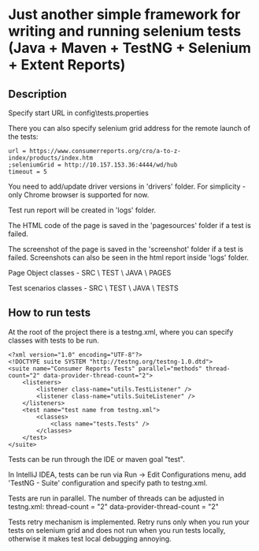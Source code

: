 # Just another simple framework for writing and running selenium tests (Java + Maven + TestNG + Selenium + Extent Reports)

## Description

Specify start URL in config\tests.properties

There you can also specify selenium grid address for the remote launch of the tests:

```
url = https://www.consumerreports.org/cro/a-to-z-index/products/index.htm
;seleniumGrid = http://10.157.153.36:4444/wd/hub
timeout = 5
```

You need to add/update driver versions in 'drivers' folder. For simplicity - only Chrome browser is supported for now.

Test run report will be created in 'logs' folder.

The HTML code of the page is saved in the 'pagesources' folder if a test is failed.

The screenshot of the page is saved in the 'screenshot' folder if a test is failed. Screenshots can also be seen in the html report inside 'logs' folder.

Page Object classes - SRC \ TEST \ JAVA \ PAGES

Test scenarios classes - SRC \ TEST \ JAVA \ TESTS

## How to run tests

At the root of the project there is a testng.xml, where you can specify classes with tests to be run.

```
<?xml version="1.0" encoding="UTF-8"?>
<!DOCTYPE suite SYSTEM "http://testng.org/testng-1.0.dtd">
<suite name="Consumer Reports Tests" parallel="methods" thread-count="2" data-provider-thread-count="2">
    <listeners>
        <listener class-name="utils.TestListener" />
        <listener class-name="utils.SuiteListener" />
    </listeners>
    <test name="test name from testng.xml">
        <classes>
            <class name="tests.Tests" />
        </classes>
    </test>
</suite>
```

Tests can be run through the IDE or maven goal "test".

In IntelliJ IDEA, tests can be run via Run -> Edit Configurations menu, add 'TestNG - Suite' configuration and specify path to testng.xml.

Tests are run in parallel. The number of threads can be adjusted in testng.xml: thread-count = "2" data-provider-thread-count = "2"

Tests retry mechanism is implemented. Retry runs only when you run your tests on selenium grid and does not run when you run tests locally, otherwise it makes test local debugging annoying.
